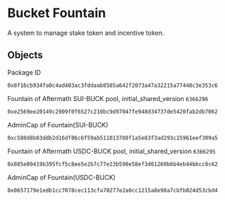 # Bucket Fountain
A system to manage stake token and incentive token.

## Objects
Package ID
```
0x8f16cb934fa0c4ad403ac3fddaab8585a642f2073a47a32215a77448c3e353c6
```
Fountain of Aftermath SUI-BUCK pool, initial_shared_version `6366296`
```
0xe2569ee20149c2909f0f6527c210bc9d97047fe948d34737de5420fab2db7062
```
AdminCap of Fountain(SUI-BUCK)
```
0xc588d8b83ddb2d16df86c6f59ab511013788f1a5e83f3ad293c15961eef309a5
```
Fountain of Aftermath USDC-BUCK pool, initial_shared_version `6366295`
```
0x885e09419b395fcf5c8ee5e2b7c77e23b590e58ef3d61260b6b4eb44bbcc8c62
```
AdminCap of Fountain(USDC-BUCK)
```
0x0657179e1edb1cc7078cec113cfa70277e2a0cc1215a8e98a7cbfb024d53cbd4
```